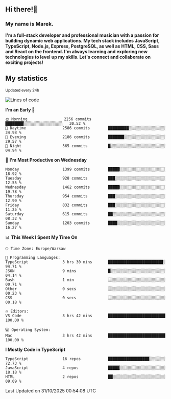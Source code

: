 ## Hi there!👋 ##
### My name is Marek. ###

**I'm a full-stack developer and professional musician with a passion for building dynamic web applications. My tech stack includes JavaScript, TypeScript, Node.js, Express, PostgreSQL, as well as HTML, CSS, Sass and React on the frontend. I'm always learning and exploring new technologies to level up my skills. Let's connect and collaborate on exciting projects!**

## My statistics ##
<sub>Updated every 24h</sub>
<!--START_SECTION:waka-->
![Lines of code](https://img.shields.io/badge/From%20Hello%20World%20I%27ve%20Written-18.2%20million%20lines%20of%20code-blue)

**I'm an Early 🐤** 

```text
🌞 Morning                2256 commits        ████████░░░░░░░░░░░░░░░░░   30.52 % 
🌆 Daytime                2586 commits        █████████░░░░░░░░░░░░░░░░   34.98 % 
🌃 Evening                2186 commits        ███████░░░░░░░░░░░░░░░░░░   29.57 % 
🌙 Night                  365 commits         █░░░░░░░░░░░░░░░░░░░░░░░░   04.94 % 
```
📅 **I'm Most Productive on Wednesday** 

```text
Monday                   1399 commits        █████░░░░░░░░░░░░░░░░░░░░   18.92 % 
Tuesday                  928 commits         ███░░░░░░░░░░░░░░░░░░░░░░   12.55 % 
Wednesday                1462 commits        █████░░░░░░░░░░░░░░░░░░░░   19.78 % 
Thursday                 954 commits         ███░░░░░░░░░░░░░░░░░░░░░░   12.90 % 
Friday                   832 commits         ███░░░░░░░░░░░░░░░░░░░░░░   11.25 % 
Saturday                 615 commits         ██░░░░░░░░░░░░░░░░░░░░░░░   08.32 % 
Sunday                   1203 commits        ████░░░░░░░░░░░░░░░░░░░░░   16.27 % 
```


📊 **This Week I Spent My Time On** 

```text
🕑︎ Time Zone: Europe/Warsaw

💬 Programming Languages: 
TypeScript               3 hrs 30 mins       ████████████████████████░   94.71 % 
JSON                     9 mins              █░░░░░░░░░░░░░░░░░░░░░░░░   04.14 % 
Bash                     1 min               ░░░░░░░░░░░░░░░░░░░░░░░░░   00.71 % 
Other                    0 secs              ░░░░░░░░░░░░░░░░░░░░░░░░░   00.23 % 
CSS                      0 secs              ░░░░░░░░░░░░░░░░░░░░░░░░░   00.18 % 

🔥 Editors: 
VS Code                  3 hrs 42 mins       █████████████████████████   100.00 % 

💻 Operating System: 
Mac                      3 hrs 42 mins       █████████████████████████   100.00 % 
```

**I Mostly Code in TypeScript** 

```text
TypeScript               16 repos            ██████████████████░░░░░░░   72.73 % 
JavaScript               4 repos             █████░░░░░░░░░░░░░░░░░░░░   18.18 % 
HTML                     2 repos             ██░░░░░░░░░░░░░░░░░░░░░░░   09.09 % 
```




 Last Updated on 31/10/2025 00:54:08 UTC
<!--END_SECTION:waka-->

<!--
**MarekSax/MarekSax** is a ✨ _special_ ✨ repository because its `README.md` (this file) appears on your GitHub profile.

Here are some ideas to get you started:

- 🔭 I’m currently working on ...
- 🌱 I’m currently learning ...
- 👯 I’m looking to collaborate on ...
- 🤔 I’m looking for help with ...
- 💬 Ask me about ...
- 📫 How to reach me: ...
- 😄 Pronouns: ...
- ⚡ Fun fact: ...
-->
